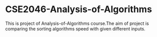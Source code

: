 # CSE2046-Analysis-of-Algorithms
This is project of Analysis-of-Algorithms course.The aim of project is comparing the sorting algorithms speed with given different inputs.
